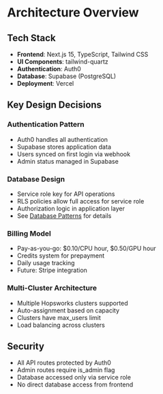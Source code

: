 # Architecture Overview

## Tech Stack
- **Frontend**: Next.js 15, TypeScript, Tailwind CSS
- **UI Components**: tailwind-quartz
- **Authentication**: Auth0
- **Database**: Supabase (PostgreSQL)
- **Deployment**: Vercel

## Key Design Decisions

### Authentication Pattern
- Auth0 handles all authentication
- Supabase stores application data
- Users synced on first login via webhook
- Admin status managed in Supabase

### Database Design
- Service role key for API operations
- RLS policies allow full access for service role
- Authorization logic in application layer
- See [Database Patterns](DATABASE_PATTERNS.md) for details

### Billing Model
- Pay-as-you-go: $0.10/CPU hour, $0.50/GPU hour
- Credits system for prepayment
- Daily usage tracking
- Future: Stripe integration

### Multi-Cluster Architecture
- Multiple Hopsworks clusters supported
- Auto-assignment based on capacity
- Clusters have max_users limit
- Load balancing across clusters

## Security
- All API routes protected by Auth0
- Admin routes require is_admin flag
- Database accessed only via service role
- No direct database access from frontend